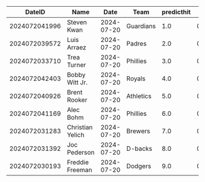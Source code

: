 DateID         |  Name              |  Date        |  Team       |  predicthit  |  predicthitproba     |  hitbool  |  Last7DaysAVG  |  Last15DaysAVG  |  Last30DaysAVG
---------------|--------------------|--------------|-------------|--------------|----------------------|-----------|----------------|-----------------|---------------
2024072041996  |  Steven Kwan       |  2024-07-20  |  Guardians  |  1.0         |  0.6539513499177895  |  False    |  0.25          |  0.289          |  0.277
2024072039572  |  Luis Arraez       |  2024-07-20  |  Padres     |  2.0         |  0.6430591384508396  |  False    |  0.625         |  0.303          |  0.282
2024072033710  |  Trea Turner       |  2024-07-20  |  Phillies   |  3.0         |  0.6358740830196064  |  False    |  0.455         |  0.385          |  0.358
2024072042403  |  Bobby Witt Jr.    |  2024-07-20  |  Royals     |  4.0         |  0.6309900505051163  |  False    |  0.364         |  0.417          |  0.345
2024072040926  |  Brent Rooker      |  2024-07-20  |  Athletics  |  5.0         |  0.6221160014685482  |  False    |  0.545         |  0.429          |  0.373
2024072041169  |  Alec Bohm         |  2024-07-20  |  Phillies   |  6.0         |  0.6162215846945035  |  False    |  0.455         |  0.308          |  0.27
2024072031283  |  Christian Yelich  |  2024-07-20  |  Brewers    |  7.0         |  0.6149126304384486  |  False    |  0.25          |  0.296          |  0.329
2024072031392  |  Joc Pederson      |  2024-07-20  |  D-backs    |  8.0         |  0.6141814962351243  |  False    |  0.5           |  0.174          |  0.196
2024072030193  |  Freddie Freeman   |  2024-07-20  |  Dodgers    |  9.0         |  0.6129186964074684  |  False    |  0.182         |  0.222          |  0.259
